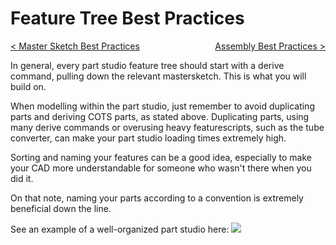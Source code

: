 <style>
.right{
    float:right;
}

.left{
    float:left;
}
</style>

# Feature Tree Best Practices

<span class="left">[< Master Sketch Best Practices](../pages/mastersketch-setup.md)</span> <span class="right">[Assembly Best Practices >](../pages/assembly-setup.md)</span>
<br>

In general, every part studio feature tree should start with a derive command, pulling down the relevant mastersketch. This is what you will build on. 

When modelling within the part studio, just remember to avoid duplicating parts and deriving COTS parts, as stated above. Duplicating parts, using many derive commands or overusing heavy featurescripts, such as the tube converter, can make your part studio loading times extremely high.

Sorting and naming your features can be a good idea, especially to make your CAD more understandable for someone who wasn't there when you did it.

On that note, naming your parts according to a convention is extremely beneficial down the line.

See an example of a well-organized part studio here:
![](/img/design-standards/part-studio-2.png)